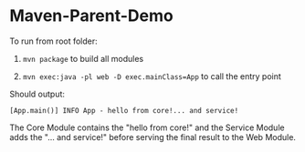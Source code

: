 # Maven-Parent-Demo

To run from root folder:

1. `mvn package` to build all modules

2. `mvn exec:java -pl web -D exec.mainClass=App` to call the entry point

Should output:

```
[App.main()] INFO App - hello from core!... and service!
```

The Core Module contains the "hello from core!" and the Service Module adds the "... and service!" before serving the final result to the Web Module. 